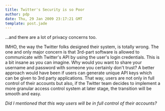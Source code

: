 ```yaml
---
title: Twitter's Security is so Poor
author: pdp
date: Thu, 29 Jan 2009 23:17:21 GMT
template: post.jade
---
```


...and there are a lot of privacy concerns too.

IMHO, the way the Twitter folks designed their system, is totally wrong. The one and only major concern is that 3rd-part software is allowed to communicate with Twitter's API by using the user's login credentials. This is a bit insane as you can imagine. Why would you want to share your username and password with someone you certainly don't trust? A better approach would have been if users can generate unique API keys which can be given to 3rd party applications. That way, users are not only in full control of their accounts but also, if the Twitter team decides to implement a more granular access control system at later stage, the transition will be smooth and easy.

_Did I mentioned that this way users will be in full control of their accounts?_
